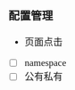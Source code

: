 <span  style="font-family: Simsun,serif; font-size: 17px; ">

### 配置管理

- 页面点击
- [ ] namespace
- [ ] 公有私有

</span>
